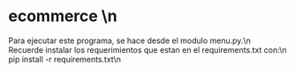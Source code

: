 # ecommerce \n

Para ejecutar este programa, se hace desde el modulo menu.py.\n
Recuerde instalar los requerimientos que estan en el requirements.txt con:\n
pip install -r requirements.txt\n